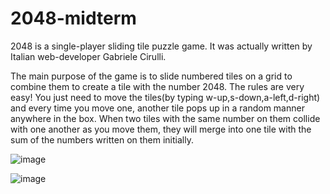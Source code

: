 # 2048-midterm
2048 is a single-player sliding tile puzzle game. 
It was actually written by Italian web-developer Gabriele Cirulli. 

The main purpose of the game is to slide numbered tiles on a grid to combine them to create a tile with the number 2048. 
The rules are very easy! You just need to move the tiles(by typing w-up,s-down,a-left,d-right) and every time you move one, another tile pops up in a random manner anywhere in the box. When two tiles with the same number on them collide with one another as you move them, they will merge into one tile with the sum of the numbers written on them initially.



![image](https://user-images.githubusercontent.com/66420708/161809832-218b3921-13ce-45ae-b77d-9c87bbe7b251.png)

![image](https://user-images.githubusercontent.com/66420708/161810423-8f96ac9c-0442-4dea-aa42-ca6a00fd3233.png)
